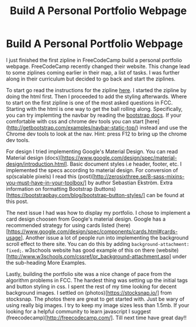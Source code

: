﻿---
title: Build A Personal Portfolio Webpage
category: FreeCodeCamp
tags: fcc, js, zipline, portfolio
---

Build A Personal Portfolio Webpage
==========

I just finished the first zipline in FreeCodeCamp build a personal portfolio webpage. FreeCodeCamp recently changed their website. This change lead to some ziplines coming earlier in their map, a list of tasks. I was further along in their curriculum but decided to go back and start the ziplines. 

To start go read the instructions for the zipline [here](http://freecodecamp.com/challenges/zipline-build-a-personal-portfolio-webpage). I started the zipline by doing the html first. Then I proceeded to add the styling afterwards. Where to start on the first zipline is one of the most asked questions in FCC. Starting with the html is one way to get the ball rolling along. Specifically, you can try implemting the navbar by reading the [bootstrap docs](http://getbootstrap.com/components/#nav). If your comfortable with css and chrome dev tools you can start [here] (http://getbootstrap.com/examples/navbar-static-top/) instead and use the Chrome dev tools to look at the nav. Hint: press F12 to bring up the chrome dev tools.

For design I tried implementing Google's Material Design. You can read Material design (docs)[https://www.google.com/design/spec/material-design/introduction.html]. Basic document styles i.e header, footer, etc. I implemented the specs according to material design. For conversion of sp(scalable pixels) I read this (post)[http://zerosixthree.se/8-sass-mixins-you-must-have-in-your-toolbox/] by author Sebastian Ekström. Extra information on formatting Bootstrap (buttons)[https://bootstrapbay.com/blog/bootstrap-button-styles/] can be found at this post.

 The next issue I had was how to display my portfolio. I chose to implement a card design choosen from Google's material design. Google has a recommended strategy for using cards listed  (here)[https://www.google.com/design/spec/components/cards.html#cards-usage]. Another issue a lot of people run into implementing the background scroll effect to there site. You can do this by adding <code>background-attachment: fixed;</code>. w3schools website has good example of this on there (website)[http://www.w3schools.com/cssref/pr_background-attachment.asp] under the sub-heading More Examples.
 
 Lastly, building the portfolio site was a nice change of pace from the algorithm problems in FCC. The hardest thing was setting up the initial tags and button styling in css. I spent the rest of my time looking for decent background images. I settled on  (photos)[https://stocksnap.io/] from stocksnap. The photos there are great to get started with. Just be wary of using really big images. I try to keep my image sizes less than 1.5mb. If your looking for a helpful community to learn javascript I suggest (freecodecamp)[http://freecodecamp.com/]. Till next time have great day!!
 
